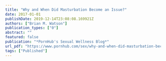 ```yaml
---
title: "Why and When Did Masturbation Become an Issue?"
date: 2017-01-01
publishDate: 2019-12-14T23:08:08.169921Z
authors: ["Brian M. Watson"]
publication_types: ["0"]
abstract: ""
featured: false
publication: "*PornHub's Sexual Wellness Blog*"
url_pdf: "https://www.pornhub.com/sex/why-and-when-did-masturbation-become-an-issue/"
tags: ["Published"]
---
```



